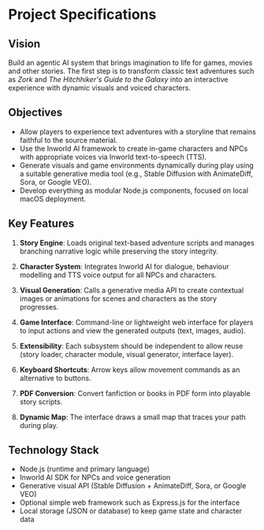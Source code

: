 # Project Specifications

## Vision
Build an agentic AI system that brings imagination to life for games, movies and other stories. The first step is to transform classic text adventures such as *Zork* and *The Hitchhiker's Guide to the Galaxy* into an interactive experience with dynamic visuals and voiced characters.

## Objectives
- Allow players to experience text adventures with a storyline that remains faithful to the source material.
- Use the Inworld AI framework to create in-game characters and NPCs with appropriate voices via Inworld text-to-speech (TTS).
- Generate visuals and game environments dynamically during play using a suitable generative media tool (e.g., Stable Diffusion with AnimateDiff, Sora, or Google VEO).
- Develop everything as modular Node.js components, focused on local macOS deployment.

## Key Features
1. **Story Engine**: Loads original text-based adventure scripts and manages branching narrative logic while preserving the story integrity.
2. **Character System**: Integrates Inworld AI for dialogue, behaviour modelling and TTS voice output for all NPCs and characters.
3. **Visual Generation**: Calls a generative media API to create contextual images or animations for scenes and characters as the story progresses.
4. **Game Interface**: Command-line or lightweight web interface for players to input actions and view the generated outputs (text, images, audio).
5. **Extensibility**: Each subsystem should be independent to allow reuse (story loader, character module, visual generator, interface layer).

6. **Keyboard Shortcuts**: Arrow keys allow movement commands as an alternative to buttons.
7. **PDF Conversion**: Convert fanfiction or books in PDF form into playable story scripts.
8. **Dynamic Map**: The interface draws a small map that traces your path during play.

## Technology Stack
- Node.js (runtime and primary language)
- Inworld AI SDK for NPCs and voice generation
- Generative visual API (Stable Diffusion + AnimateDiff, Sora, or Google VEO)
- Optional simple web framework such as Express.js for the interface
- Local storage (JSON or database) to keep game state and character data

